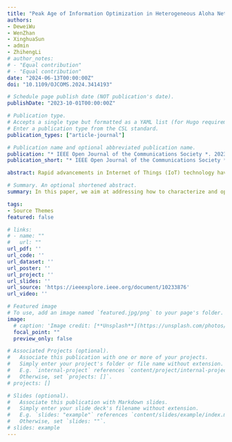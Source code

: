 ```yaml
---
title: "Peak Age of Information Optimization in Heterogeneous Aloha Networks"
authors:
- DeweiWu
- WenZhan
- XinghuaSun
- admin
- ZhihengLi
# author_notes:
# - "Equal contribution"
# - "Equal contribution"
date: "2024-06-13T00:00:00Z"
doi: "10.1109/OJCOMS.2024.3414193"

# Schedule page publish date (NOT publication's date).
publishDate: "2023-10-01T00:00:00Z"

# Publication type.
# Accepts a single type but formatted as a YAML list (for Hugo requirements).
# Enter a publication type from the CSL standard.
publication_types: ["article-journal"]

# Publication name and optional abbreviated publication name.
publication: "* IEEE Open Journal of the Communications Society *. 2023;44(10): 1664-1667."
publication_short: "* IEEE Open Journal of the Communications Society *. 2023;44(10): 1664-1667"

abstract: Rapid advancements in Internet of Things (IoT) technology have promoted numerous novel applications that are sensitive to information timeliness. With different applications coexisting in one wireless network, each of which has heterogeneous traffic characteristics, it is of paramount importance while challenging to address how to characterize and optimize the information freshness performance network-wide, particularly in the massive access scenario. This paper casts attention on the heterogeneous slotted Aloha network and uses the Peak Age of Information (PAoI) metric to quantify information freshness. By assuming that the sensors in each group are equipped with unit-sized buffers and Bernoulli packet arrival, we derive the network steady-state point and PAoI. Depending on whether one group or all groups are age-sensitive, we focus on single-group PAoI and global PAoI optimization respectively. When only one single group is age-sensitive, we derive its optimal transmission probability. When all groups are age-sensitive, we propose a heuristic algorithm based on the particle swarm optimization method, where the bi-stability of Aloha network is considered for avoiding the risk of rapid performance deterioration. Extensive simulation results are presented to verify our analysis and the effectiveness of the proposed algorithm.

# Summary. An optional shortened abstract.
summary: In this paper, we aim at addressing how to characterize and optimize peak age-of-information performance for heterogeneous Aloha networks, where multiple application groups with different numbers of sensors and packet arrival rates. 

tags:
- Source Themes
featured: false

# links:
# - name: ""
#   url: ""
url_pdf: ''
url_code: ''
url_dataset: ''
url_poster: ''
url_project: ''
url_slides: ''
url_source: 'https://ieeexplore.ieee.org/document/10233876'
url_video: ''

# Featured image
# To use, add an image named `featured.jpg/png` to your page's folder. 
image:
  # caption: 'Image credit: [**Unsplash**](https://unsplash.com/photos/jdD8gXaTZsc)'
  focal_point: ""
  preview_only: false

# Associated Projects (optional).
#   Associate this publication with one or more of your projects.
#   Simply enter your project's folder or file name without extension.
#   E.g. `internal-project` references `content/project/internal-project/index.md`.
#   Otherwise, set `projects: []`.
# projects: []

# Slides (optional).
#   Associate this publication with Markdown slides.
#   Simply enter your slide deck's filename without extension.
#   E.g. `slides: "example"` references `content/slides/example/index.md`.
#   Otherwise, set `slides: ""`.
# slides: example
---
```


<!-- {{% callout note %}}
Click the *Cite* button above to demo the feature to enable visitors to import publication metadata into their reference management software.
{{% /callout %}}

{{% callout note %}}
Create your slides in Markdown - click the *Slides* button to check out the example.
{{% /callout %}}

Add the publication's **full text** or **supplementary notes** here. You can use rich formatting such as including [code, math, and images](https://docs.hugoblox.com/content/writing-markdown-latex/). -->

